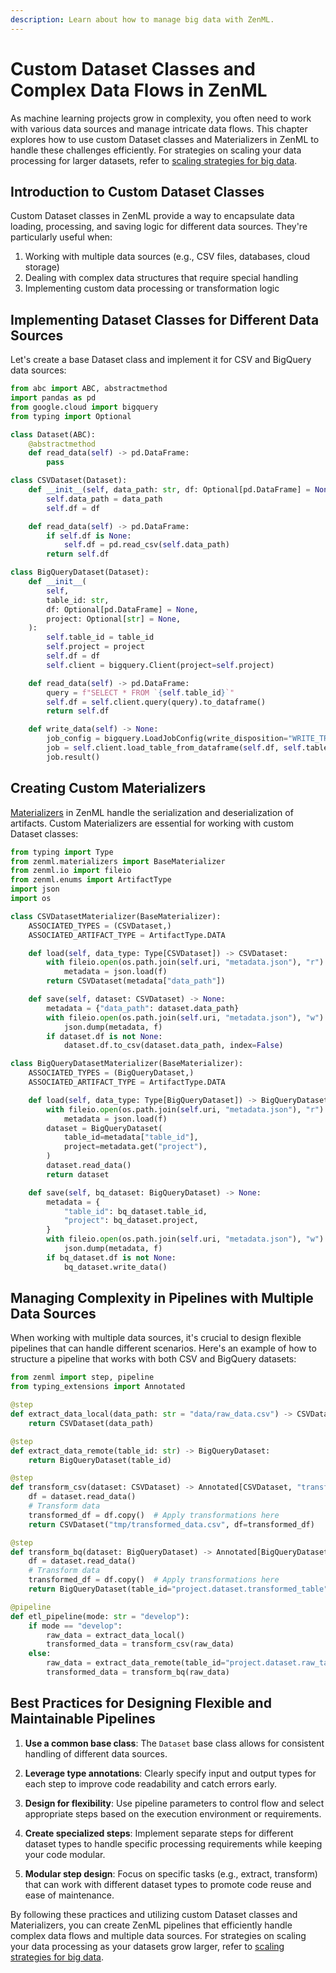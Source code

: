 ```yaml
---
description: Learn about how to manage big data with ZenML.
---
```


# Custom Dataset Classes and Complex Data Flows in ZenML

As machine learning projects grow in complexity, you often need to work with various data sources and manage intricate data flows. This chapter explores how to use custom Dataset classes and Materializers in ZenML to handle these challenges efficiently. For strategies on scaling your data processing for larger datasets, refer to [scaling strategies for big data](manage-big-data.md).

## Introduction to Custom Dataset Classes

Custom Dataset classes in ZenML provide a way to encapsulate data loading, processing, and saving logic for different data sources. They're particularly useful when:

1. Working with multiple data sources (e.g., CSV files, databases, cloud storage)
2. Dealing with complex data structures that require special handling
3. Implementing custom data processing or transformation logic

## Implementing Dataset Classes for Different Data Sources

Let's create a base Dataset class and implement it for CSV and BigQuery data sources:

```python
from abc import ABC, abstractmethod
import pandas as pd
from google.cloud import bigquery
from typing import Optional

class Dataset(ABC):
    @abstractmethod
    def read_data(self) -> pd.DataFrame:
        pass

class CSVDataset(Dataset):
    def __init__(self, data_path: str, df: Optional[pd.DataFrame] = None):
        self.data_path = data_path
        self.df = df

    def read_data(self) -> pd.DataFrame:
        if self.df is None:
            self.df = pd.read_csv(self.data_path)
        return self.df

class BigQueryDataset(Dataset):
    def __init__(
        self,
        table_id: str,
        df: Optional[pd.DataFrame] = None,
        project: Optional[str] = None,
    ):
        self.table_id = table_id
        self.project = project
        self.df = df
        self.client = bigquery.Client(project=self.project)

    def read_data(self) -> pd.DataFrame:
        query = f"SELECT * FROM `{self.table_id}`"
        self.df = self.client.query(query).to_dataframe()
        return self.df

    def write_data(self) -> None:
        job_config = bigquery.LoadJobConfig(write_disposition="WRITE_TRUNCATE")
        job = self.client.load_table_from_dataframe(self.df, self.table_id, job_config=job_config)
        job.result()
```

## Creating Custom Materializers

[Materializers](./handle-custom-data-types.md) in ZenML handle the serialization and deserialization of artifacts. Custom Materializers are essential for working with custom Dataset classes:

```python
from typing import Type
from zenml.materializers import BaseMaterializer
from zenml.io import fileio
from zenml.enums import ArtifactType
import json
import os

class CSVDatasetMaterializer(BaseMaterializer):
    ASSOCIATED_TYPES = (CSVDataset,)
    ASSOCIATED_ARTIFACT_TYPE = ArtifactType.DATA

    def load(self, data_type: Type[CSVDataset]) -> CSVDataset:
        with fileio.open(os.path.join(self.uri, "metadata.json"), "r") as f:
            metadata = json.load(f)
        return CSVDataset(metadata["data_path"])

    def save(self, dataset: CSVDataset) -> None:
        metadata = {"data_path": dataset.data_path}
        with fileio.open(os.path.join(self.uri, "metadata.json"), "w") as f:
            json.dump(metadata, f)
        if dataset.df is not None:
            dataset.df.to_csv(dataset.data_path, index=False)

class BigQueryDatasetMaterializer(BaseMaterializer):
    ASSOCIATED_TYPES = (BigQueryDataset,)
    ASSOCIATED_ARTIFACT_TYPE = ArtifactType.DATA

    def load(self, data_type: Type[BigQueryDataset]) -> BigQueryDataset:
        with fileio.open(os.path.join(self.uri, "metadata.json"), "r") as f:
            metadata = json.load(f)
        dataset = BigQueryDataset(
            table_id=metadata["table_id"],
            project=metadata.get("project"),
        )
        dataset.read_data()
        return dataset

    def save(self, bq_dataset: BigQueryDataset) -> None:
        metadata = {
            "table_id": bq_dataset.table_id,
            "project": bq_dataset.project,
        }
        with fileio.open(os.path.join(self.uri, "metadata.json"), "w") as f:
            json.dump(metadata, f)
        if bq_dataset.df is not None:
            bq_dataset.write_data()
```

## Managing Complexity in Pipelines with Multiple Data Sources

When working with multiple data sources, it's crucial to design flexible pipelines that can handle different scenarios. Here's an example of how to structure a pipeline that works with both CSV and BigQuery datasets:

```python
from zenml import step, pipeline
from typing_extensions import Annotated

@step
def extract_data_local(data_path: str = "data/raw_data.csv") -> CSVDataset:
    return CSVDataset(data_path)

@step
def extract_data_remote(table_id: str) -> BigQueryDataset:
    return BigQueryDataset(table_id)

@step
def transform_csv(dataset: CSVDataset) -> Annotated[CSVDataset, "transformed_dataset"]:
    df = dataset.read_data()
    # Transform data
    transformed_df = df.copy()  # Apply transformations here
    return CSVDataset("tmp/transformed_data.csv", df=transformed_df)

@step
def transform_bq(dataset: BigQueryDataset) -> Annotated[BigQueryDataset, "transformed_dataset"]:
    df = dataset.read_data()
    # Transform data
    transformed_df = df.copy()  # Apply transformations here
    return BigQueryDataset(table_id="project.dataset.transformed_table", df=transformed_df)

@pipeline
def etl_pipeline(mode: str = "develop"):
    if mode == "develop":
        raw_data = extract_data_local()
        transformed_data = transform_csv(raw_data)
    else:
        raw_data = extract_data_remote(table_id="project.dataset.raw_table")
        transformed_data = transform_bq(raw_data)
```

## Best Practices for Designing Flexible and Maintainable Pipelines

1. **Use a common base class**: The `Dataset` base class allows for consistent handling of different data sources.

2. **Leverage type annotations**: Clearly specify input and output types for each step to improve code readability and catch errors early.

3. **Design for flexibility**: Use pipeline parameters to control flow and select appropriate steps based on the execution environment or requirements.

4. **Create specialized steps**: Implement separate steps for different dataset types to handle specific processing requirements while keeping your code modular.

5. **Modular step design**: Focus on specific tasks (e.g., extract, transform) that can work with different dataset types to promote code reuse and ease of maintenance.

By following these practices and utilizing custom Dataset classes and Materializers, you can create ZenML pipelines that efficiently handle complex data flows and multiple data sources. For strategies on scaling your data processing as your datasets grow larger, refer to [scaling strategies for big data](manage-big-data.md).